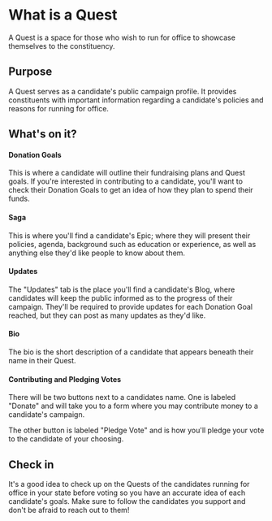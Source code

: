 # What is a Quest #
A Quest is a space for those who wish to run for office to showcase 
themselves to the constituency.

## Purpose ##
A Quest serves as a candidate's public campaign profile. It provides 
constituents with important information regarding a candidate's policies and 
reasons for running for office.


## What's on it? ##
#### Donation Goals ####
This is where a candidate will outline their fundraising plans and Quest 
goals. If you're interested in contributing to a candidate, you'll want to 
check their Donation Goals to get an idea of how they plan to spend their 
funds.

#### Saga ####
This is where you'll find a candidate's Epic; where they will present their 
policies, agenda, background such as education or experience, as well as 
anything else they'd like people to know about them.

#### Updates ####
The "Updates" tab is the place you'll find a candidate's Blog, where candidates
will keep the public informed as to the progress of their campaign. They'll be 
required to provide updates for each Donation Goal reached, but they can post 
as many updates as they'd like.

#### Bio ####
The bio is the short description of a candidate that appears beneath their name 
in their Quest.

#### Contributing and Pledging Votes ####
There will be two buttons next to a candidates name. One is labeled "Donate" 
and will take you to a form where you may contribute money to a candidate's 
campaign.

The other button is labeled "Pledge Vote" and is how you'll pledge your vote 
to the candidate of your choosing.


## Check in ##
It's a good idea to check up on the Quests of the candidates running for office 
in your state before voting so you have an accurate idea of each candidate's 
goals. Make sure to follow the candidates you support and don't be afraid to 
reach out to them!     

